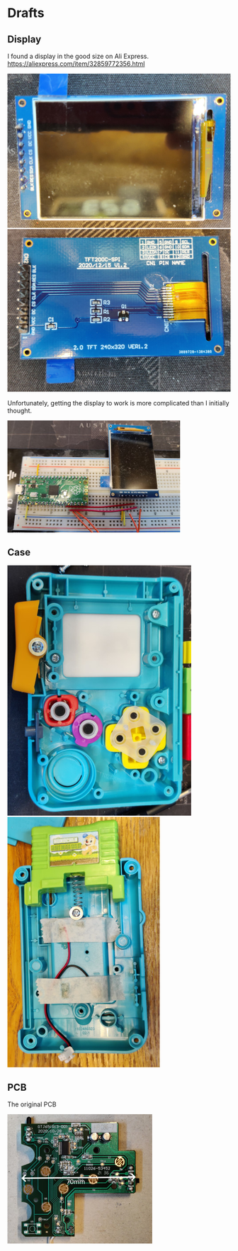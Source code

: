# Drafts #

## Display ##

I found a display in the good size on Ali Express. https://aliexpress.com/item/32859772356.html

![Display Front](display_front.jpg) ![Display Back](display_back.jpg)

Unfortunately, getting the display to work is more complicated than I initially thought.

![Display Prototype](display_prototype.jpg)

## Case ##

![Case inside Front](inside_front.jpg)![Case inside back](inside_back.jpg)

## PCB ##

The original PCB

[![Original PCB](pcb_original_thumb.jpg)](pcb_original.jpg)
